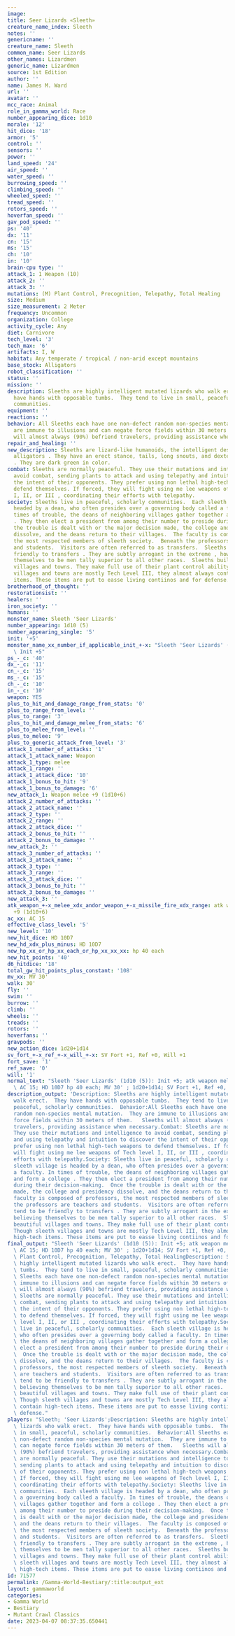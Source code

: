 ```yaml
---
image:
title: Seer Lizards «Sleeth»
creature_name_index: Sleeth
notes: ''
genericname: ''
creature_name: Sleeth
common_name: Seer Lizards
other_names: Lizardmen
generic_name: Lizardmen
source: 1st Edition
author: ''
name: James M. Ward
url: ''
avatar: ''
mcc_race: Animal
role_in_gamma_world: Race
number_appearing_dice: 1d10
morale: '12'
hit_dice: '18'
armor: '5'
control: ''
sensors: ''
power: ''
land_speed: '24'
air_speed: ''
water_speed: ''
burrowing_speed: ''
climbing_speed: ''
wheeled_speed: ''
tread_speed: ''
rotors_speed: ''
hoverfan_speed: ''
gav_pod_speed: ''
ps: '40'
dx: '11'
cn: '15'
ms: '15'
ch: '10'
in: '10'
brain-cpu type: ''
attack_1: 1 Weapon (10)
attack_2: ''
attack_3: ''
mutations: (M) Plant Control, Precognition, Telepathy, Total Healing
size: Medium
size_measurement: 2 Meter
frequency: Uncommon
organization: College
activity_cycle: Any
diet: Carnivore
tech_level: '3'
tech_max: '6'
artifacts: I, W
habitat: Any temperate / tropical / non-arid except mountains
base_stock: Alligators
robot_classification: ''
status: ''
mission: ''
description: Sleeths are highly intelligent mutated lizards who walk erect.  They
  have hands with opposable tumbs.  They tend to live in small, peaceful, scholarly
  communities.
equipment: ''
reactions: ''
behavior: All Sleeths each have one non-defect random non-species mental mutation.  They
  are immune to illusions and can negate force fields within 30 meters of them.   Sleeths
  will almost always (90%) befriend travelers, providing assistance when necessary.
repair_and_healing: ''
new_description: Sleeths are lizard-like humanoids, the intelligent descendants of
  alligators . They have an erect stance, tails, long snouts, and dexterous hands
  . They are dark green in color.
combat: Sleeths are normally peaceful. They use their mutations and intelligence to
  avoid combat, sending plants to attack and using telepathy and intuition to discover
  the intent of their opponents. They prefer using non lethal high-tech weapons to
  defend themselves. If forced, they will fight using me lee weapons of Tech level
  I, II, or III , coordinating their efforts with telepathy.
society: Sleeths live in peaceful, scholarly communities.  Each sleeth village is
  headed by a dean, who often presides over a governing body called a faculty. In
  times of trouble, the deans of neighboring villages gather together and form a college
  . They then elect a president from among their number to preside during their decision-making.  Once
  the trouble is dealt with or the major decision made, the college and presidency
  dissolve, and the deans return to their villages.  The faculty is composed of professors,
  the most respected members of sleeth society.  Beneath the professors are teachers
  and students.  Visitors are often referred to as transfers.  Sleeths tend to be
  friendly to transfers . They are subtly arrogant in the extreme , however, believing
  themselves to be men tally superior to all other races.  Sleeths build beautiful
  villages and towns. They make full use of their plant control ability. Though sleeth
  villages and towns are mostly Tech Level III, they almost always contain high-tech
  items. These items are put to easse living contiinos and for defense.
brotherhood_of_thought: ''
restorationsist: ''
healers: ''
iron_society: ''
humans: ''
monster_name: Sleeth 'Seer Lizards'
number_appearing: 1d10 (5)
number_appearing_single: '5'
init: '+5'
monster_name_xx_number_if_applicable_init_+-x: "Sleeth 'Seer Lizards' (1d10 (5)):\
  \ Init +5"
ps_-_c: '40'
dx_-_c: '11'
cn_-_c: '15'
ms_-_c: '15'
ch_-_c: '10'
in_-_c: '10'
weapon: YES
plus_to_hit_and_damage_range_from_stats: '0'
plus_to_range_from_level: ''
plus_to_range: '3'
plus_to_hit_and_damage_melee_from_stats: '6'
plus_to_melee_from_level: ''
plus_to_melee: '9'
plus_to_generic_attack_from_level: '3'
attack_1_number_of_attacks: '1'
attack_1_attack_name: Weapon
attack_1_type: melee
attack_1_range: ''
attack_1_attack_dice: '10'
attack_1_bonus_to_hit: '9'
attack_1_bonus_to_damage: '6'
new_attack_1: Weapon melee +9 (1d10+6)
attack_2_number_of_attacks: ''
attack_2_attack_name: ''
attack_2_type: ''
attack_2_range: ''
attack_2_attack_dice: ''
attack_2_bonus_to_hit: ''
attack_2_bonus_to_damage: ''
new_attack_2: ''
attack_3_number_of_attacks: ''
attack_3_attack_name: ''
attack_3_type: ''
attack_3_range: ''
attack_3_attack_dice: ''
attack_3_bonus_to_hit: ''
attack_3_bonus_to_damage: ''
new_attack_3: ''
atk_weapon_+-x_melee_xdx_andor_weapon_+-x_missile_fire_xdx_range: atk weapon melee
  +9 (1d10+6)
ac_xx: AC 15
effective_class_level: '5'
new_level: '10'
new_hit_dice: HD 10D7
new_hd_xdx_plus_minus: HD 10D7
new_hp_xx_or_hp_xx_each_or_hp_xx_xx_xx: hp 40 each
new_hit_points: '40'
d6_hitdice: '18'
total_gw_hit_points_plus_constant: '108'
mv_xx: MV 30'
walk: 30'
fly: ''
swim: ''
burrow: ''
climb: ''
wheels: ''
treads: ''
rotors: ''
hoverfans: ''
gravpods: ''
new_action_dice: 1d20+1d14
sv_fort_+-x_ref_+-x_will_+-x: SV Fort +1, Ref +0, Will +1
fort_save: '1'
ref_save: '0'
will: '1'
normal_text: "Sleeth 'Seer Lizards' (1d10 (5)): Init +5; atk weapon melee +9 (1d10+6);\
  \ AC 15; HD 10D7 hp 40 each; MV 30' ; 1d20+1d14; SV Fort +1, Ref +0, Will +1"
description_output: 'Description: Sleeths are highly intelligent mutated lizards who
  walk erect.  They have hands with opposable tumbs.  They tend to live in small,
  peaceful, scholarly communities.  Behavior:All Sleeths each have one non-defect
  random non-species mental mutation.  They are immune to illusions and can negate
  force fields within 30 meters of them.   Sleeths will almost always (90%) befriend
  travelers, providing assistance when necessary.Combat: Sleeths are normally peaceful.
  They use their mutations and intelligence to avoid combat, sending plants to attack
  and using telepathy and intuition to discover the intent of their opponents. They
  prefer using non lethal high-tech weapons to defend themselves. If forced, they
  will fight using me lee weapons of Tech level I, II, or III , coordinating their
  efforts with telepathy.Society: Sleeths live in peaceful, scholarly communities.  Each
  sleeth village is headed by a dean, who often presides over a governing body called
  a faculty. In times of trouble, the deans of neighboring villages gather together
  and form a college . They then elect a president from among their number to preside
  during their decision-making.  Once the trouble is dealt with or the major decision
  made, the college and presidency dissolve, and the deans return to their villages.  The
  faculty is composed of professors, the most respected members of sleeth society.  Beneath
  the professors are teachers and students.  Visitors are often referred to as transfers.  Sleeths
  tend to be friendly to transfers . They are subtly arrogant in the extreme , however,
  believing themselves to be men tally superior to all other races.  Sleeths build
  beautiful villages and towns. They make full use of their plant control ability.
  Though sleeth villages and towns are mostly Tech Level III, they almost always contain
  high-tech items. These items are put to easse living contiinos and for defense.'
final_output: "Sleeth 'Seer Lizards' (1d10 (5)): Init +5; atk weapon melee +9 (1d10+6);\
  \ AC 15; HD 10D7 hp 40 each; MV 30' ; 1d20+1d14; SV Fort +1, Ref +0, Will +1(M)\
  \ Plant Control, Precognition, Telepathy, Total HealingDescription: Sleeths are\
  \ highly intelligent mutated lizards who walk erect.  They have hands with opposable\
  \ tumbs.  They tend to live in small, peaceful, scholarly communities.  Behavior:All\
  \ Sleeths each have one non-defect random non-species mental mutation.  They are\
  \ immune to illusions and can negate force fields within 30 meters of them.   Sleeths\
  \ will almost always (90%) befriend travelers, providing assistance when necessary.Combat:\
  \ Sleeths are normally peaceful. They use their mutations and intelligence to avoid\
  \ combat, sending plants to attack and using telepathy and intuition to discover\
  \ the intent of their opponents. They prefer using non lethal high-tech weapons\
  \ to defend themselves. If forced, they will fight using me lee weapons of Tech\
  \ level I, II, or III , coordinating their efforts with telepathy.Society: Sleeths\
  \ live in peaceful, scholarly communities.  Each sleeth village is headed by a dean,\
  \ who often presides over a governing body called a faculty. In times of trouble,\
  \ the deans of neighboring villages gather together and form a college . They then\
  \ elect a president from among their number to preside during their decision-making.\
  \  Once the trouble is dealt with or the major decision made, the college and presidency\
  \ dissolve, and the deans return to their villages.  The faculty is composed of\
  \ professors, the most respected members of sleeth society.  Beneath the professors\
  \ are teachers and students.  Visitors are often referred to as transfers.  Sleeths\
  \ tend to be friendly to transfers . They are subtly arrogant in the extreme , however,\
  \ believing themselves to be men tally superior to all other races.  Sleeths build\
  \ beautiful villages and towns. They make full use of their plant control ability.\
  \ Though sleeth villages and towns are mostly Tech Level III, they almost always\
  \ contain high-tech items. These items are put to easse living contiinos and for\
  \ defense."
players: "Sleeth; 'Seer Lizards';Description: Sleeths are highly intelligent mutated\
  \ lizards who walk erect.  They have hands with opposable tumbs.  They tend to live\
  \ in small, peaceful, scholarly communities.  Behavior:All Sleeths each have one\
  \ non-defect random non-species mental mutation.  They are immune to illusions and\
  \ can negate force fields within 30 meters of them.   Sleeths will almost always\
  \ (90%) befriend travelers, providing assistance when necessary.Combat: Sleeths\
  \ are normally peaceful. They use their mutations and intelligence to avoid combat,\
  \ sending plants to attack and using telepathy and intuition to discover the intent\
  \ of their opponents. They prefer using non lethal high-tech weapons to defend themselves.\
  \ If forced, they will fight using me lee weapons of Tech level I, II, or III ,\
  \ coordinating their efforts with telepathy.Society: Sleeths live in peaceful, scholarly\
  \ communities.  Each sleeth village is headed by a dean, who often presides over\
  \ a governing body called a faculty. In times of trouble, the deans of neighboring\
  \ villages gather together and form a college . They then elect a president from\
  \ among their number to preside during their decision-making.  Once the trouble\
  \ is dealt with or the major decision made, the college and presidency dissolve,\
  \ and the deans return to their villages.  The faculty is composed of professors,\
  \ the most respected members of sleeth society.  Beneath the professors are teachers\
  \ and students.  Visitors are often referred to as transfers.  Sleeths tend to be\
  \ friendly to transfers . They are subtly arrogant in the extreme , however, believing\
  \ themselves to be men tally superior to all other races.  Sleeths build beautiful\
  \ villages and towns. They make full use of their plant control ability. Though\
  \ sleeth villages and towns are mostly Tech Level III, they almost always contain\
  \ high-tech items. These items are put to easse living contiinos and for defense.|"
id: 71577
permalink: /Gamma-World-Bestiary/:title:output_ext
layout: gammaworld
categories:
- Gamma World
- Bestiary
- Mutant Crawl Classics
date: 2023-04-07 08:37:35.650441
---
```

